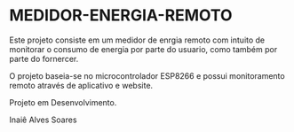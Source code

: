 # MEDIDOR-ENERGIA-REMOTO

Este projeto consiste em um medidor de enrgia remoto com intuito de monitorar o consumo de
energia por parte do usuario, como também por parte do fornercer.

O projeto baseia-se no microcontrolador ESP8266 e possui monitoramento remoto através de 
aplicativo e website.

Projeto em Desenvolvimento.

Inaiê Alves Soares
